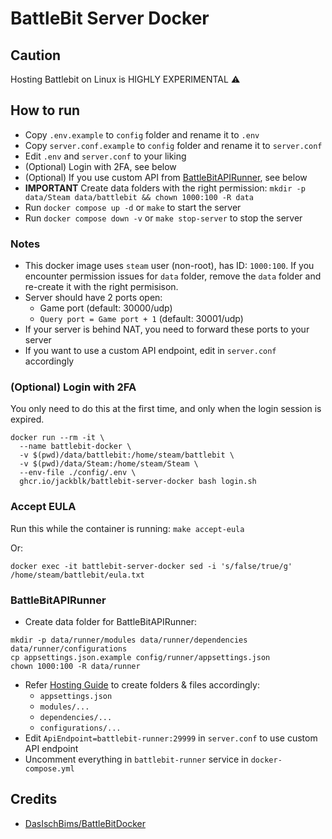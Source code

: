 # BattleBit Server Docker

## Caution

Hosting Battlebit on Linux is HIGHLY EXPERIMENTAL :warning:

## How to run

* Copy `.env.example` to `config` folder and rename it to `.env`
* Copy `server.conf.example` to `config` folder and rename it to `server.conf`
* Edit `.env` and `server.conf` to your liking
* (Optional) Login with 2FA, see below
* (Optional) If you use custom API from [BattleBitAPIRunner](https://github.com/BattleBit-Community-Servers/BattleBitAPIRunner), see below
* **IMPORTANT** Create data folders with the right permission: `mkdir -p data/Steam data/battlebit && chown 1000:100 -R data`
* Run `docker compose up -d` or `make` to start the server
* Run `docker compose down -v` or `make stop-server` to stop the server

### Notes

* This docker image uses `steam` user (non-root), has ID: `1000:100`. If you encounter permission issues for `data` folder,
remove the `data` folder and re-create it with the right permisison.
* Server should have 2 ports open:
  * Game port (default: 30000/udp)
  * `Query port = Game port + 1` (default: 30001/udp)
* If your server is behind NAT, you need to forward these ports to your server
* If you want to use a custom API endpoint, edit in `server.conf` accordingly

### (Optional) Login with 2FA

You only need to do this at the first time, and only when the login session is expired.

```shell
docker run --rm -it \
  --name battlebit-docker \
  -v $(pwd)/data/battlebit:/home/steam/battlebit \
  -v $(pwd)/data/Steam:/home/steam/Steam \
  --env-file ./config/.env \
  ghcr.io/jackblk/battlebit-server-docker bash login.sh
```

### Accept EULA

Run this while the container is running: `make accept-eula`

Or:

```shell
docker exec -it battlebit-server-docker sed -i 's/false/true/g' /home/steam/battlebit/eula.txt
```

### BattleBitAPIRunner

* Create data folder for BattleBitAPIRunner:

```
mkdir -p data/runner/modules data/runner/dependencies data/runner/configurations
cp appsettings.json.example config/runner/appsettings.json
chown 1000:100 -R data/runner
```

* Refer [Hosting Guide](https://github.com/BattleBit-Community-Servers/BattleBitAPIRunner/wiki/Hosting-Guide) to create folders & files accordingly:
  * `appsettings.json`
  * `modules/...`
  * `dependencies/...`
  * `configurations/...`
* Edit `ApiEndpoint=battlebit-runner:29999` in `server.conf` to use custom API endpoint
* Uncomment everything in `battlebit-runner` service in `docker-compose.yml`

## Credits

* [DasIschBims/BattleBitDocker](https://github.com/DasIschBims/BattleBitDocker)
